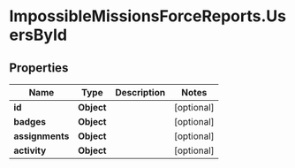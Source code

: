 # ImpossibleMissionsForceReports.UsersById

## Properties

Name | Type | Description | Notes
------------ | ------------- | ------------- | -------------
**id** | **Object** |  | [optional] 
**badges** | **Object** |  | [optional] 
**assignments** | **Object** |  | [optional] 
**activity** | **Object** |  | [optional] 


